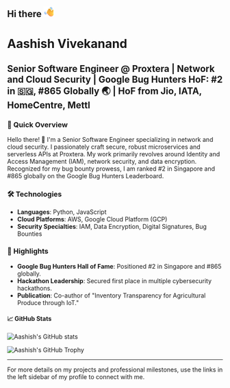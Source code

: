 ## Hi there <img src="https://raw.githubusercontent.com/aashishvanand/aashishvanand/main/Waving%20Hand.png" alt="Waving Hand" width="25" height="25" />

# Aashish Vivekanand
## Senior Software Engineer @ Proxtera | Network and Cloud Security | Google Bug Hunters HoF: #2 in 🇸🇬, #865 Globally 🌏 | HoF from Jio, IATA, HomeCentre, Mettl

### 🎯 Quick Overview
Hello there! 👋 I'm a Senior Software Engineer specializing in network and cloud security. I passionately craft secure, robust microservices and serverless APIs at Proxtera. My work primarily revolves around Identity and Access Management (IAM), network security, and data encryption. Recognized for my bug bounty prowess, I am ranked #2 in Singapore and #865 globally on the Google Bug Hunters Leaderboard.

### 🛠️ Technologies
- **Languages**: Python, JavaScript
- **Cloud Platforms**: AWS, Google Cloud Platform (GCP)
- **Security Specialties**: IAM, Data Encryption, Digital Signatures, Bug Bounties

### 🌟 Highlights
- **Google Bug Hunters Hall of Fame**: Positioned #2 in Singapore and #865 globally.
- **Hackathon Leadership**: Secured first place in multiple cybersecurity hackathons.
- **Publication**: Co-author of "Inventory Transparency for Agricultural Produce through IoT."

#### 📈 GitHub Stats
![Aashish's GitHub stats](https://github-readme-stats.vercel.app/api?username=aashishvanand&show_icons=true&theme=transparent&rank_icon=percentile)

![Aashish's GitHub Trophy](https://github-profile-trophy.vercel.app/?username=aashishvanand)

---

For more details on my projects and professional milestones, use the links in the left sidebar of my profile to connect with me.



<!--
**aashishvanand/aashishvanand** is a ✨ _special_ ✨ repository because its `README.md` (this file) appears on your GitHub profile.

Here are some ideas to get you started:

- 🔭 I’m currently working on ...
- 🌱 I’m currently learning ...
- 👯 I’m looking to collaborate on ...
- 🤔 I’m looking for help with ...
- 💬 Ask me about ...
- 📫 How to reach me: ...
- 😄 Pronouns: ...
- ⚡ Fun fact: ...
-->
